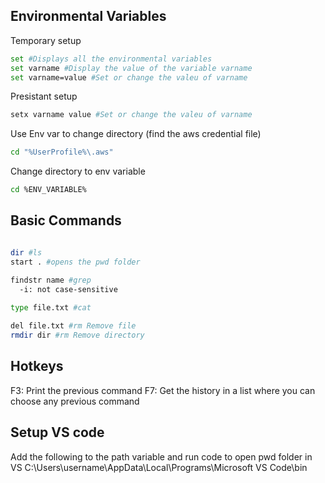 ## Environmental Variables
Temporary setup
```sh
set #Displays all the environmental variables
set varname #Display the value of the variable varname
set varname=value #Set or change the valeu of varname
```
Presistant setup
```sh
setx varname value #Set or change the valeu of varname
```
Use Env var to change directory (find the aws credential file) 
```sh
cd "%UserProfile%\.aws"

```
Change directory to env variable 
```sh
cd %ENV_VARIABLE%
```


## Basic Commands
```sh

dir #ls
start . #opens the pwd folder

findstr name #grep
  -i: not case-sensitive
  
type file.txt #cat

del file.txt #rm Remove file
rmdir dir #rm Remove directory
```

## Hotkeys
F3: Print the previous command
F7: Get the history in a list where you can choose any previous command

## Setup VS code 
Add the following to the path variable and run code to open pwd folder in VS
  C:\Users\username\AppData\Local\Programs\Microsoft VS Code\bin
